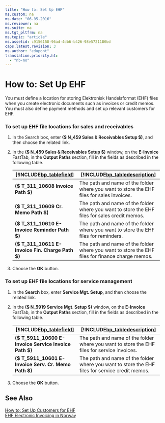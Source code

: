 ```yaml
---
title: "How to: Set Up EHF"
ms.custom: na
ms.date: "06-05-2016"
ms.reviewer: na
ms.suite: na
ms.tgt_pltfrm: na
ms.topic: "article"
ms.assetid: c9156158-96ad-4db6-b426-98e5721180bd
caps.latest.revision: 3
ms.author: "edupont"
translation.priority.ht: 
  - "nb-no"
---
```

# How to: Set Up EHF
You must define a location for storing Elektronisk Handelsformat \(EHF\) files when you create electronic documents such as invoices or credit memos. You must also define payment methods and set up relevant customers for EHF.  
  
### To set up EHF file locations for sales and receivables  
  
1.  In the Search box, enter **\($ N\_459 Sales & Receivables Setup $\)**, and then choose the related link.  
  
2.  In the **\($ N\_459 Sales & Receivables Setup $\)** window, on the **E\-Invoice** FastTab, in the **Output Paths** section, fill in the fields as described in the following table.  
  
    |[!INCLUDE[bp_tablefield](../../ApplicationDesign/includes/bp_tablefield_md.md)]|[!INCLUDE[bp_tabledescription](../../ApplicationDesign/includes/bp_tabledescription_md.md)]|  
    |---------------------------------|---------------------------------------|  
    |**\($ T\_311\_10608 Invoice Path $\)**|The path and name of the folder where you want to store the EHF files for sales invoices.|  
    |**\($ T\_311\_10609 Cr. Memo Path $\)**|The path and name of the folder where you want to store the EHF files for sales credit memos.|  
    |**\($ T\_311\_10610 E\-Invoice Reminder Path $\)**|The path and name of the folder where you want to store the EHF files for reminders.|  
    |**\($ T\_311\_10611 E\-Invoice Fin. Charge Path $\)**|The path and name of the folder where you want to store the EHF files for finance charge memos.|  
  
3.  Choose the **OK** button.  
  
### To set up EHF file locations for service management  
  
1.  In the **Search** box, enter **Service Mgt. Setup**, and then choose the related link.  
  
2.  In the **\($ N\_5919 Service Mgt. Setup $\)** window, on the **E\-Invoice** FastTab, in the **Output Paths** section, fill in the fields as described in the following table.  
  
    |[!INCLUDE[bp_tablefield](../../ApplicationDesign/includes/bp_tablefield_md.md)]|[!INCLUDE[bp_tabledescription](../../ApplicationDesign/includes/bp_tabledescription_md.md)]|  
    |---------------------------------|---------------------------------------|  
    |**\($ T\_5911\_10600 E\-Invoice Service Invoice Path $\)**|The path and name of the folder where you want to store the EHF files for service invoices.|  
    |**\($ T\_5911\_10601 E\-Invoice Serv. Cr. Memo Path $\)**|The path and name of the folder where you want to store the EHF files for service credit memos.|  
  
3.  Choose the **OK** button.  
  
## See Also  
 [How to: Set Up Customers for EHF](../../LocalFunctionalityForMicrosoftDynamicsNav2016/Norway/how-to-set-up-customers-for-ehf.md)   
 [EHF Electronic Invoicing in Norway](../../LocalFunctionalityForMicrosoftDynamicsNav2016/Norway/ehf-electronic-invoicing-in-norway.md)